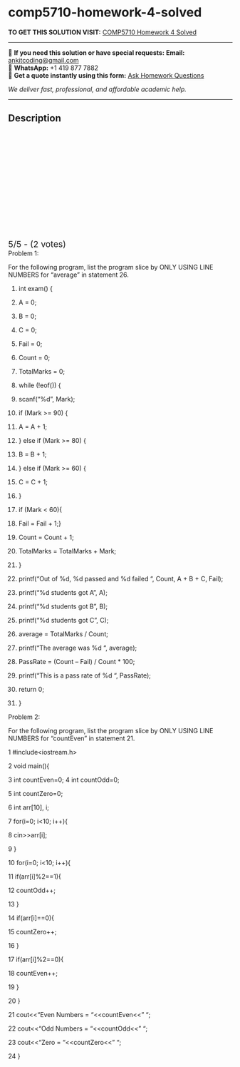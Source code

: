 # comp5710-homework-4-solved
**TO GET THIS SOLUTION VISIT:** [COMP5710 Homework 4 Solved](https://www.ankitcodinghub.com/product/comp5710-questions-contact-xiaopu-peng-problem-descriptions-solved/)


---

📩 **If you need this solution or have special requests:** **Email:** ankitcoding@gmail.com  
📱 **WhatsApp:** +1 419 877 7882  
📄 **Get a quote instantly using this form:** [Ask Homework Questions](https://www.ankitcodinghub.com/services/ask-homework-questions/)

*We deliver fast, professional, and affordable academic help.*

---

<h2>Description</h2>



<div class="kk-star-ratings kksr-auto kksr-align-center kksr-valign-top" data-payload="{&quot;align&quot;:&quot;center&quot;,&quot;id&quot;:&quot;117884&quot;,&quot;slug&quot;:&quot;default&quot;,&quot;valign&quot;:&quot;top&quot;,&quot;ignore&quot;:&quot;&quot;,&quot;reference&quot;:&quot;auto&quot;,&quot;class&quot;:&quot;&quot;,&quot;count&quot;:&quot;2&quot;,&quot;legendonly&quot;:&quot;&quot;,&quot;readonly&quot;:&quot;&quot;,&quot;score&quot;:&quot;5&quot;,&quot;starsonly&quot;:&quot;&quot;,&quot;best&quot;:&quot;5&quot;,&quot;gap&quot;:&quot;4&quot;,&quot;greet&quot;:&quot;Rate this product&quot;,&quot;legend&quot;:&quot;5\/5 - (2 votes)&quot;,&quot;size&quot;:&quot;24&quot;,&quot;title&quot;:&quot;COMP5710 Homework 4 Solved&quot;,&quot;width&quot;:&quot;138&quot;,&quot;_legend&quot;:&quot;{score}\/{best} - ({count} {votes})&quot;,&quot;font_factor&quot;:&quot;1.25&quot;}">

<div class="kksr-stars">

<div class="kksr-stars-inactive">
            <div class="kksr-star" data-star="1" style="padding-right: 4px">


<div class="kksr-icon" style="width: 24px; height: 24px;"></div>
        </div>
            <div class="kksr-star" data-star="2" style="padding-right: 4px">


<div class="kksr-icon" style="width: 24px; height: 24px;"></div>
        </div>
            <div class="kksr-star" data-star="3" style="padding-right: 4px">


<div class="kksr-icon" style="width: 24px; height: 24px;"></div>
        </div>
            <div class="kksr-star" data-star="4" style="padding-right: 4px">


<div class="kksr-icon" style="width: 24px; height: 24px;"></div>
        </div>
            <div class="kksr-star" data-star="5" style="padding-right: 4px">


<div class="kksr-icon" style="width: 24px; height: 24px;"></div>
        </div>
    </div>

<div class="kksr-stars-active" style="width: 138px;">
            <div class="kksr-star" style="padding-right: 4px">


<div class="kksr-icon" style="width: 24px; height: 24px;"></div>
        </div>
            <div class="kksr-star" style="padding-right: 4px">


<div class="kksr-icon" style="width: 24px; height: 24px;"></div>
        </div>
            <div class="kksr-star" style="padding-right: 4px">


<div class="kksr-icon" style="width: 24px; height: 24px;"></div>
        </div>
            <div class="kksr-star" style="padding-right: 4px">


<div class="kksr-icon" style="width: 24px; height: 24px;"></div>
        </div>
            <div class="kksr-star" style="padding-right: 4px">


<div class="kksr-icon" style="width: 24px; height: 24px;"></div>
        </div>
    </div>
</div>


<div class="kksr-legend" style="font-size: 19.2px;">
            5/5 - (2 votes)    </div>
    </div>
Problem 1:

For the following program, list the program slice by ONLY USING LINE NUMBERS for “average” in statement 26.

1. int exam() {

2. A = 0;

3. B = 0;

4. C = 0;

5. Fail = 0;

6. Count = 0;

7. TotalMarks = 0;

8. while (!eof()) {

9. scanf(“%d”, Mark);

10. if (Mark &gt;= 90) {

11. A = A + 1;

12. } else if (Mark &gt;= 80) {

13. B = B + 1;

14. } else if (Mark &gt;= 60) {

15. C = C + 1;

16. }

17. if (Mark &lt; 60){

18. Fail = Fail + 1;}

19. Count = Count + 1;

20. TotalMarks = TotalMarks + Mark;

21. }

22. printf(“Out of %d, %d passed and %d failed “, Count, A + B + C, Fail);

23. printf(“%d students got A”, A);

24. printf(“%d students got B”, B);

25. printf(“%d students got C”, C);

26. average = TotalMarks / Count;

27. printf(“The average was %d “, average);

28. PassRate = (Count – Fail) / Count * 100;

29. printf(“This is a pass rate of %d “, PassRate);

30. return 0;

31. }

Problem 2:

For the following program, list the program slice by ONLY USING LINE NUMBERS for “countEven” in statement 21.

1 #include&lt;iostream.h&gt;

2 void main(){

3 int countEven=0; 4 int countOdd=0;

5 int countZero=0;

6 int arr[10], i;

7 for(i=0; i&lt;10; i++){

8 cin&gt;&gt;arr[i];

9 }

10 for(i=0; i&lt;10; i++){

11 if(arr[i]%2==1){

12 countOdd++;

13 }

14 if(arr[i]==0){

15 countZero++;

16 }

17 if(arr[i]%2==0){

18 countEven++;

19 }

20 }

21 cout&lt;&lt;“Even Numbers = “&lt;&lt;countEven&lt;&lt;” “;

22 cout&lt;&lt;“Odd Numbers = “&lt;&lt;countOdd&lt;&lt;” “;

23 cout&lt;&lt;“Zero = “&lt;&lt;countZero&lt;&lt;” “;

24 }
